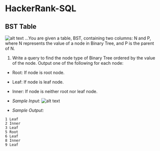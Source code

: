 # HackerRank-SQL
## BST Table
![alt text](https://s3.amazonaws.com/hr-challenge-images/12888/1443818507-5095ab9853-1.png)
...You are given a table, BST, containing two columns: N and P, where N represents the value of a node in Binary Tree, and P is the parent of N.

1. Write a query to find the node type of Binary Tree ordered by the value of the node. Output one of the following for each node:

- Root: If node is root node.
- Leaf: If node is leaf node.
- Inner: If node is neither root nor leaf node.

- *Sample Input:*
![alt text](https://s3.amazonaws.com/hr-challenge-images/12888/1443818507-5095ab9853-1.png)

- *Sample Output:*
```
1 Leaf
2 Inner
3 Leaf
5 Root
6 Leaf
8 Inner
9 Leaf
```
